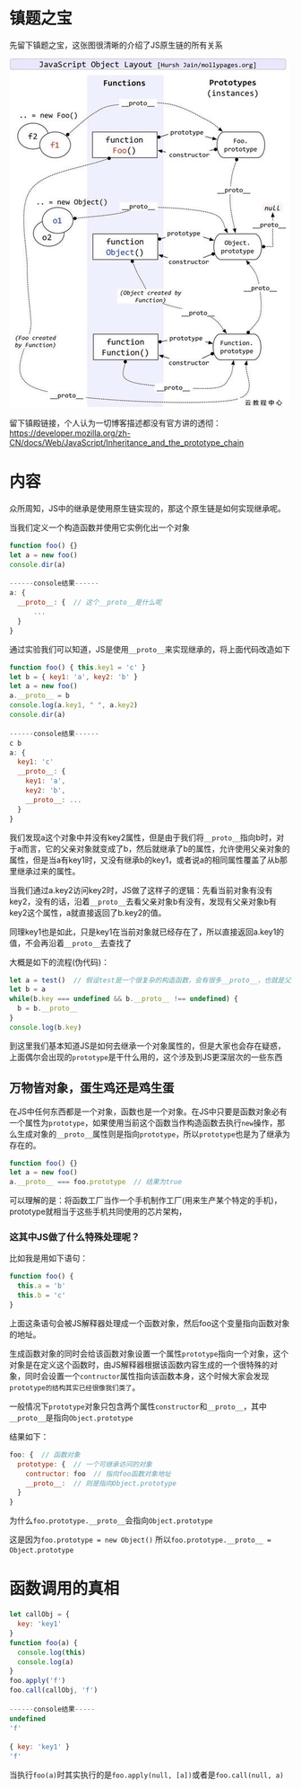 # 镇题之宝
先留下镇题之宝，这张图很清晰的介绍了JS原生链的所有关系

![镇题之宝](img/prototype.jpg)

留下镇殿链接，个人认为一切博客描述都没有官方讲的透彻：https://developer.mozilla.org/zh-CN/docs/Web/JavaScript/Inheritance_and_the_prototype_chain

# 内容

众所周知，JS中的继承是使用原生链实现的，那这个原生链是如何实现继承呢。

当我们定义一个构造函数并使用它实例化出一个对象
```js
function foo() {}
let a = new foo()
console.dir(a)

------console结果------
a: {
  __proto__: {  // 这个__proto__是什么呢
      ...
  }
}
```
通过实验我们可以知道，JS是使用`__proto__`来实现继承的，将上面代码改造如下
```js
function foo() { this.key1 = 'c' }
let b = { key1: 'a', key2: 'b' }
let a = new foo()
a.__proto__ = b
console.log(a.key1, " ", a.key2)
console.dir(a)

------console结果------
c b
a: {
  key1: 'c'
  __proto__: {
    key1: 'a',
    key2: 'b',
    __proto__: ...
  }
}
```
我们发现a这个对象中并没有key2属性，但是由于我们将`__proto__`指向b时，对于a而言，它的父亲对象就变成了b，然后就继承了b的属性，允许使用父亲对象的属性，但是当a有key1时，又没有继承b的key1，或者说a的相同属性覆盖了从b那里继承过来的属性。

当我们通过a.key2访问key2时，JS做了这样子的逻辑：先看当前对象有没有key2，没有的话，沿着`__proto__`去看父亲对象b有没有，发现有父亲对象b有key2这个属性，a就直接返回了b.key2的值。

同理key1也是如此，只是key1在当前对象就已经存在了，所以直接返回a.key1的值，不会再沿着`__proto__`去查找了

大概是如下的流程(伪代码)：
```js
let a = test()  // 假设test是一个很复杂的构造函数，会有很多__proto__，也就是父亲的父亲的父亲的父亲的...有很多链
let b = a
while(b.key === undefined && b.__proto__ !== undefined) {
  b = b.__proto__
}
console.log(b.key)
```

到这里我们基本知道JS是如何去继承一个对象属性的，但是大家也会存在疑惑，上面偶尔会出现的`prototype`是干什么用的，这个涉及到JS更深层次的一些东西

## 万物皆对象，蛋生鸡还是鸡生蛋

在JS中任何东西都是一个对象，函数也是一个对象。在JS中只要是函数对象必有一个属性为`prototype`，如果使用当前这个函数当作构造函数去执行`new`操作，那么生成对象的`__proto__`属性则是指向`prototype`，所以`prototype`也是为了继承为存在的。

```js
function foo() {}
let a = new foo()
a.__proto__ === foo.prototype  // 结果为true
```

可以理解的是：将函数工厂当作一个手机制作工厂(用来生产某个特定的手机)，prototype就相当于这些手机共同使用的芯片架构，

### 这其中JS做了什么特殊处理呢？

比如我是用如下语句：
```js
function foo() {
  this.a = 'b'
  this.b = 'c'
}
```
上面这条语句会被JS解释器处理成一个函数对象，然后foo这个变量指向函数对象的地址。

生成函数对象的同时会给该函数对象设置一个属性`prototype`指向一个对象，这个对象是在定义这个函数时，由JS解释器根据该函数内容生成的一个很特殊的对象，同时会设置一个`contructor`属性指向该函数本身，这个时候大家会发现`prototype的结构其实已经很像我们类了`。

一般情况下`prototype`对象只包含两个属性`constructor`和`__proto__`，其中`__proto__`是指向`Object.prototype`

结果如下：
```js
foo: {  // 函数对象
  prototype: {  // 一个可继承访问的对象
    contructor: foo  // 指向foo函数对象地址
    __proto__:  // 则是指向Object.prototype
  }
}
```

为什么`foo.prototype.__proto__`会指向`Object.prototype`

这是因为`foo.prototype = new Object()`
所以`foo.prototype.__proto__ = Object.prototype`

# 函数调用的真相

```js
let callObj = {
  key: 'key1'
}
function foo(a) {
  console.log(this)
  console.log(a)
}
foo.apply('f')
foo.call(callObj, 'f')

------console结果-----
undefined
'f'

{ key: 'key1' }
'f'
```

当执行`foo(a)`时其实执行的是`foo.apply(null, [a])`或者是`foo.call(null, a)`
